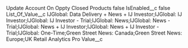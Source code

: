 <?xml version="1.0" encoding="UTF-8"?>
<CustomMetadata xmlns="http://soap.sforce.com/2006/04/metadata" xmlns:xsi="http://www.w3.org/2001/XMLSchema-instance" xmlns:xsd="http://www.w3.org/2001/XMLSchema">
    <label>Update Account On Oppty Closed Products</label>
    <protected>false</protected>
    <values>
        <field>IsEnabled__c</field>
        <value xsi:type="xsd:boolean">false</value>
    </values>
    <values>
        <field>List_Of_Value__c</field>
        <value xsi:type="xsd:string">IJGlobal: Data Delivery + News + IJ Investor;IJGlobal: IJ Investor;IJGlobal: IJ Investor - Trial;IJGlobal: News;IJGlobal: News - Trial;IJGlobal: News + IJ Investor;IJGlobal: News + IJ Investor - Trial;IJGlobal: One-Time;Green Street News: Canada;Green Street News: Europe;UK Retail Analytics Pro</value>
    </values>
    <values>
        <field>Value__c</field>
        <value xsi:nil="true"/>
    </values>
</CustomMetadata>
